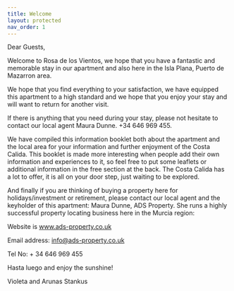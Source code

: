 ```yaml
---
title: Welcome
layout: protected
nav_order: 1
---
```


Dear Guests,

Welcome to Rosa de los Vientos, we hope that you have a fantastic and memorable stay in our apartment and also here in the Isla Plana, Puerto de Mazarron area.

We hope that you find everything to your satisfaction, we have equipped this apartment to a high standard and we hope that you enjoy your stay and will want to return for another visit.

If there is anything that you need during your stay, please not hesitate to contact our local agent Maura Dunne. +34 646 969 455.

We have compiled this information booklet both about the apartment and the local area for your information and further enjoyment of the Costa Calida. This booklet is made more interesting when people add their own information and experiences to it, so feel free to put some leaflets or additional information in the free section at the back. The Costa Calida has a lot to offer, it is all on your door step, just waiting to be explored.

And finally if you are thinking of buying a property here for holidays/investment or retirement, please contact our local agent and the keyholder of this apartment: Maura Dunne, ADS Property. She runs a highly successful property locating business here in the Murcia region:

Website is www.ads-property.co.uk

Email address: info@ads-property.co.uk

Tel No: + 34 646 969 455

Hasta luego and enjoy the sunshine!

Violeta and Arunas Stankus